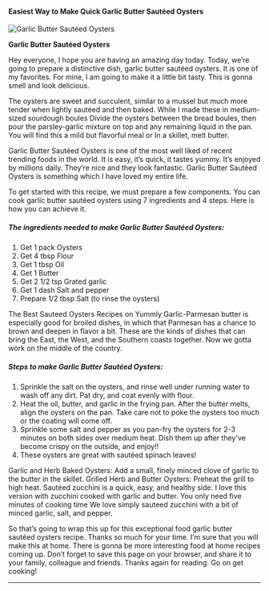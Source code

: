             

#### Easiest Way to Make Quick Garlic Butter Sautéed Oysters

![Garlic Butter Sautéed Oysters](https://img-global.cpcdn.com/recipes/5325094457966592/751x532cq70/garlic-butter-sauteed-oysters-recipe-main-photo.jpg)

**Garlic Butter Sautéed Oysters**

Hey everyone, I hope you are having an amazing day today. Today, we’re going to prepare a distinctive dish, garlic butter sautéed oysters. It is one of my favorites. For mine, I am going to make it a little bit tasty. This is gonna smell and look delicious.

The oysters are sweet and succulent, similar to a mussel but much more tender when lightly sautéed and then baked. While I made these in medium-sized sourdough boules Divide the oysters between the bread boules, then pour the parsley-garlic mixture on top and any remaining liquid in the pan. You will find this a mild but flavorful meal or In a skillet, melt butter.

Garlic Butter Sautéed Oysters is one of the most well liked of recent trending foods in the world. It is easy, it’s quick, it tastes yummy. It’s enjoyed by millions daily. They’re nice and they look fantastic. Garlic Butter Sautéed Oysters is something which I have loved my entire life.

To get started with this recipe, we must prepare a few components. You can cook garlic butter sautéed oysters using 7 ingredients and 4 steps. Here is how you can achieve it.

##### The ingredients needed to make Garlic Butter Sautéed Oysters:

1.  Get 1 pack Oysters
2.  Get 4 tbsp Flour
3.  Get 1 tbsp Oil
4.  Get 1 Butter
5.  Get 2 1/2 tsp Grated garlic
6.  Get 1 dash Salt and pepper
7.  Prepare 1/2 tbsp Salt (to rinse the oysters)

The Best Sauteed Oysters Recipes on Yummly Garlic-Parmesan butter is especially good for broiled dishes, in which that Parmesan has a chance to brown and deepen in flavor a bit. These are the kinds of dishes that can bring the East, the West, and the Southern coasts together. Now we gotta work on the middle of the country.

##### Steps to make Garlic Butter Sautéed Oysters:

1.  Sprinkle the salt on the oysters, and rinse well under running water to wash off any dirt. Pat dry, and coat evenly with flour.
2.  Heat the oil, butter, and garlic in the frying pan. After the butter melts, align the oysters on the pan. Take care not to poke the oysters too much or the coating will come off.
3.  Sprinkle some salt and pepper as you pan-fry the oysters for 2-3 minutes on both sides over medium heat. Dish them up after they've become crispy on the outside, and enjoy!!
4.  These oysters are great with sautéed spinach leaves!

Garlic and Herb Baked Oysters: Add a small, finely minced clove of garlic to the butter in the skillet. Grilled Herb and Butter Oysters: Preheat the grill to high heat. Sautéed zucchini is a quick, easy, and healthy side. I love this version with zucchini cooked with garlic and butter. You only need five minutes of cooking time We love simply sauteed zucchini with a bit of minced garlic, salt, and pepper.

So that’s going to wrap this up for this exceptional food garlic butter sautéed oysters recipe. Thanks so much for your time. I’m sure that you will make this at home. There is gonna be more interesting food at home recipes coming up. Don’t forget to save this page on your browser, and share it to your family, colleague and friends. Thanks again for reading. Go on get cooking!

* * *